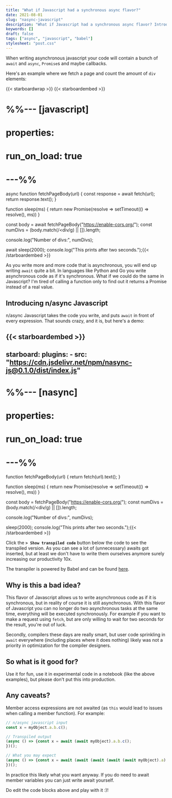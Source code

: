 ```yaml
---
title: "What if Javascript had a synchronous async flavor?"
date: 2021-08-01
slug: "nasync-javascript"
description: "What if Javascript had a synchronous async flavor? Introducing n/async Javascript"
keywords: []
draft: false
tags: ["async", "javascript", "babel"]
stylesheet: "post.css"
---
```

When writing asynchronous javascript your code will contain a bunch of `await` and `async`, `Promise`s and maybe callbacks.

Here's an example where we fetch a page and count the amount of `div` elements:

{{< starboardwrap >}}
{{< starboardembed >}}
# %%--- [javascript]
# properties:
#   run_on_load: true
# ---%%
async function fetchPageBody(url) {
    const response = await fetch(url);
    return response.text();
}

function sleep(ms) {
    return new Promise(resolve => setTimeout(() => resolve(), ms))
}

const body = await fetchPageBody("https://enable-cors.org/");
const numDivs = (body.match(/<div/g) || []).length;

console.log("Number of divs:", numDivs);

await sleep(2000);
console.log("This prints after two seconds.");{{< /starboardembed >}}

As you write more and more code that is asynchronous, you will end up writing `await` quite a bit. In languages like Python and Go you write asynchronous code as if it's synchronous. What if we could do the same in Javascript? I'm tired of calling a function only to find out it returns a Promise instead of a real value.

## Introducing **n/async Javascript**
n/async Javascript takes the code you write, and puts `await` in front of every expression. That sounds crazy, and it is, but here's a demo:

{{< starboardembed >}}
---
starboard:
  plugins:
    - src: "https://cdn.jsdelivr.net/npm/nasync-js@0.1.0/dist/index.js"
---
# %%--- [nasync]
# properties:
#   run_on_load: true
# ---%%
function fetchPageBody(url) {
    return fetch(url).text();
}

function sleep(ms) {
    return new Promise(resolve => setTimeout(() => resolve(), ms))
}

const body = fetchPageBody("https://enable-cors.org/");
const numDivs = (body.match(/<div/g) || []).length;

console.log("Number of divs:", numDivs);

sleep(2000);
console.log("This prints after two seconds.");{{< /starboardembed >}}

Click the **`> Show transpiled code`** button below the code to see the transpiled version. As you can see a lot of (unnecessary) awaits got inserted, but at least we don't have to write them ourselves anymore surely increasing our productivity 10x.

The transpiler is powered by Babel and can be found [here](https://github.com/gzuidhof/nasync-js).

## Why is this a bad idea?
This flavor of Javascript allows us to write asynchronous code as if it is synchronous, but in reality of course it is still asynchronous. With this flavor of Javascript you can no longer do two asynchronous tasks at the same time, everything will be executed synchronously. For example if you want to make a request using `fetch`, but are only willing to wait for two seconds for the result, you're out of luck.

Secondly, compilers these days are really smart, but user code sprinkling in `await` everywhere (including places where it does nothing) likely was not a priority in optimization for the compiler designers.

## So what is it good for?
Use it for fun, use it in experimental code in a notebook (like the above examples), but please don't put this into production.


## Any caveats?
Member access expressions are not awaited (as `this` would lead to issues when calling a member function). For example:

```javascript
// n/async javascript input
const x = myObject.a.b.c();

// Transpiled output
(async () => {const x = await (await myObject).a.b.c();
})();

// What you may expect
(async () => {const x = await (await (await (await (await myObject).a).b).c)();
})();
```
In practice this likely what you want anyway. If you do need to await member variables you can just write await yourself. 

Do edit the code blocks above and play with it :)!